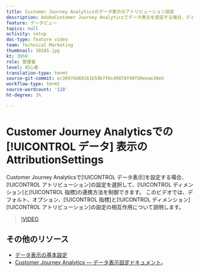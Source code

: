```yaml
---
title: Customer Journey Analyticsのデータ表示のアトリビューション設定
description: AdobeCustomer Journey Analyticsでデータ表示を設定する場合、ディメンションと指標が連携する方法を制御するために、アトリビューション設定を選択できます。 このビデオでは、デフォルト、オプション、指標およびディメンション属性設定の相互作用に関する手順を説明します。
feature: データビュー
topics: null
activity: setup
doc-type: feature video
team: Technical Marketing
thumbnail: 30185.jpg
kt: 3959
role: 管理者
level: 初心者
translation-type: tm+mt
source-git-commit: ec3697dd60161b59b7f0cd9878f40fd9eeae30e5
workflow-type: tm+mt
source-wordcount: '128'
ht-degree: 3%

---
```



#  Customer Journey Analyticsでの [!UICONTROL データ] 表示のAttributionSettings

Customer Journey Analyticsで[!UICONTROL データ表示]を設定する場合、[!UICONTROL アトリビューション]の設定を選択して、[!UICONTROL ディメンション]と[!UICONTROL 指標]の連携方法を制御できます。 このビデオでは、デフォルト、オプション、[!UICONTROL 指標]と[!UICONTROL ディメンション] [!UICONTROL アトリビューション]の設定の相互作用について説明します。

>[!VIDEO](https://video.tv.adobe.com/v/30185/?quality=12&enable10seconds=on&speedcontrol=on)

## その他のリソース

* [データ表示の基本設定](basic-configuration-for-data-views.md)
* [Customer Journey Analytics — データ表示設定ドキュメント](https://docs.adobe.com/content/help/en/analytics-platform/using/cja-dataviews/configure-dataviews.html)。
